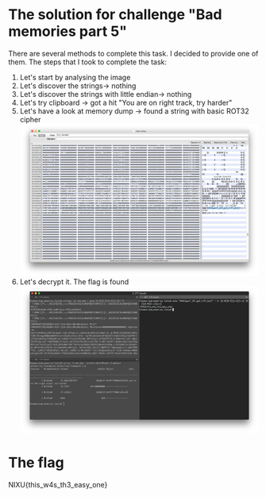 # The solution for challenge "Bad memories part 5"

There are several methods to complete this task. I decided to provide one of them. The steps that I took to complete the task:
1. Let's start by analysing the image
2. Let's discover the strings-> nothing
3. Let's discover the strings with little endian-> nothing
4. Let's try clipboard -> got a hit "You are on right track, try harder"
5. Let's have a look at memory dump -> found a string with basic ROT32 cipher
![The picture of memory dump](Unknown-2)
6. Let's decrypt it. The flag is found
![The picture of final result](Unknown)
# The flag
NIXU{this_w4s_th3_easy_one}
